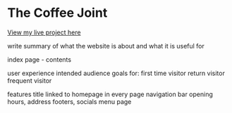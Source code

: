 # The Coffee Joint

[View my live project here](https://8000-dinakidane-thecoffeejoi-dzy8zyltpkb.ws-eu85.gitpod.io/index.html)

write summary of what the website is about and what it is useful for

index page - contents

user experience
    intended audience
    goals for:
        first time visitor
        return visitor
        frequent visitor

features
    title linked to homepage in every page
    navigation bar
    opening hours, address
    footers, socials
    menu page
